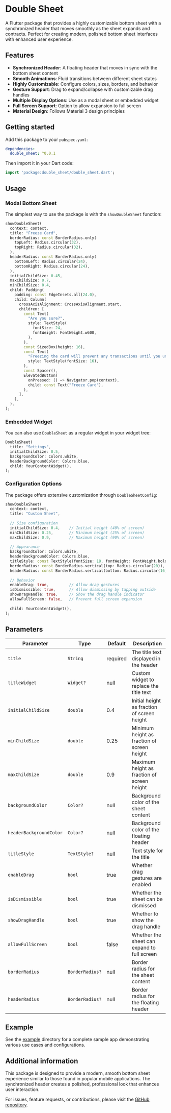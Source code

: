 # Double Sheet

A Flutter package that provides a highly customizable bottom sheet with a synchronized header that moves smoothly as the sheet expands and contracts. Perfect for creating modern, polished bottom sheet interfaces with enhanced user experience.

## Features

- **Synchronized Header**: A floating header that moves in sync with the bottom sheet content
- **Smooth Animations**: Fluid transitions between different sheet states
- **Highly Customizable**: Configure colors, sizes, borders, and behavior
- **Gesture Support**: Drag to expand/collapse with customizable drag handles
- **Multiple Display Options**: Use as a modal sheet or embedded widget
- **Full Screen Support**: Option to allow expansion to full screen
- **Material Design**: Follows Material 3 design principles

## Getting started

Add this package to your `pubspec.yaml`:

```yaml
dependencies:
  double_sheet: ^0.0.1
```

Then import it in your Dart code:

```dart
import 'package:double_sheet/double_sheet.dart';
```

## Usage

### Modal Bottom Sheet

The simplest way to use the package is with the `showDoubleSheet` function:

```dart
showDoubleSheet(
  context: context,
  title: "Freeze Card",
  borderRadius: const BorderRadius.only(
    topLeft: Radius.circular(32),
    topRight: Radius.circular(32),
  ),
  headerRadius: const BorderRadius.only(
    bottomLeft: Radius.circular(24),
    bottomRight: Radius.circular(24),
  ),
  initialChildSize: 0.45,
  maxChildSize: 0.7,
  minChildSize: 0.4,
  child: Padding(
    padding: const EdgeInsets.all(24.0),
    child: Column(
      crossAxisAlignment: CrossAxisAlignment.start,
      children: [
        const Text(
          "Are you sure?",
          style: TextStyle(
            fontSize: 24,
            fontWeight: FontWeight.w600,
          ),
        ),
        const SizedBox(height: 16),
        const Text(
          "Freezing the card will prevent any transactions until you unfreeze it.",
          style: TextStyle(fontSize: 16),
        ),
        const Spacer(),
        ElevatedButton(
          onPressed: () => Navigator.pop(context),
          child: const Text("Freeze Card"),
        ),
      ],
    ),
  ),
);
```

### Embedded Widget

You can also use `DoubleSheet` as a regular widget in your widget tree:

```dart
DoubleSheet(
  title: "Settings",
  initialChildSize: 0.5,
  backgroundColor: Colors.white,
  headerBackgroundColor: Colors.blue,
  child: YourContentWidget(),
);
```

### Configuration Options

The package offers extensive customization through `DoubleSheetConfig`:

```dart
showDoubleSheet(
  context: context,
  title: "Custom Sheet",
  
  // Size configuration
  initialChildSize: 0.4,    // Initial height (40% of screen)
  minChildSize: 0.25,       // Minimum height (25% of screen)
  maxChildSize: 0.9,        // Maximum height (90% of screen)
  
  // Appearance
  backgroundColor: Colors.white,
  headerBackgroundColor: Colors.blue,
  titleStyle: const TextStyle(fontSize: 18, fontWeight: FontWeight.bold),
  borderRadius: const BorderRadius.vertical(top: Radius.circular(20)),
  headerRadius: const BorderRadius.vertical(bottom: Radius.circular(16)),
  
  // Behavior
  enableDrag: true,         // Allow drag gestures
  isDismissible: true,      // Allow dismissing by tapping outside
  showDragHandle: true,     // Show the drag handle indicator
  allowFullScreen: false,   // Prevent full screen expansion
  
  child: YourContentWidget(),
);
```

## Parameters

| Parameter | Type | Default | Description |
|-----------|------|---------|-------------|
| `title` | `String` | required | The title text displayed in the header |
| `titleWidget` | `Widget?` | null | Custom widget to replace the title text |
| `initialChildSize` | `double` | 0.4 | Initial height as fraction of screen height |
| `minChildSize` | `double` | 0.25 | Minimum height as fraction of screen height |
| `maxChildSize` | `double` | 0.9 | Maximum height as fraction of screen height |
| `backgroundColor` | `Color?` | null | Background color of the sheet content |
| `headerBackgroundColor` | `Color?` | null | Background color of the floating header |
| `titleStyle` | `TextStyle?` | null | Text style for the title |
| `enableDrag` | `bool` | true | Whether drag gestures are enabled |
| `isDismissible` | `bool` | true | Whether the sheet can be dismissed |
| `showDragHandle` | `bool` | true | Whether to show the drag handle |
| `allowFullScreen` | `bool` | false | Whether the sheet can expand to full screen |
| `borderRadius` | `BorderRadius?` | null | Border radius for the sheet content |
| `headerRadius` | `BorderRadius?` | null | Border radius for the floating header |

## Example

See the [example](example/) directory for a complete sample app demonstrating various use cases and configurations.

## Additional information

This package is designed to provide a modern, smooth bottom sheet experience similar to those found in popular mobile applications. The synchronized header creates a polished, professional look that enhances user interaction.

For issues, feature requests, or contributions, please visit the [GitHub repository](https://github.com/yourusername/double_sheet).
